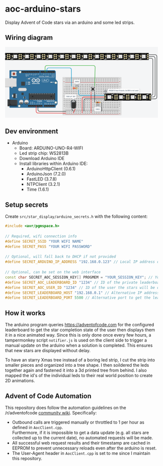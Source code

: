 # aoc-arduino-stars

Display Advent of Code stars via an arduino and some led strips.

## Wiring diagram

![Arduino wiring diagram](wiring_diagram.png)

## Dev environment

- Arduino
  - Board: ARDUINO-UNO-R4-WIFI
  - Led strip chip: WS2813B
  - Download Arduino IDE
  - Install libraries within Arduino IDE:
    - ArduinoHttpClient (0.6.1)
    - ArduinoJson (7.2.0)
    - FastLED (3.7.8)
    - NTPClient (3.2.1)
    - Time (1.6.1)

## Setup secrets

Create `src/star_display/arduino_secrets.h` with the following content:

```cpp
#include <avr/pgmspace.h>

// Required, wifi connection info
#define SECRET_SSID "YOUR WIFI NAME"
#define SECRET_PASS "YOUR WIFI PASSWORD"

// Optional, will fall back to DHCP if not provided
#define SECRET_ARDUINO_IP_ADDRESS "192.168.0.123" // Local IP address of the Arduino

// Optional, can be set on the web interface
const char SECRET_AOC_SESSION_KEY[] PROGMEM = "YOUR_SESSION_KEY"; // Your Advent of Code session key
#define SECRET_AOC_LEADERBOARD_ID "1234" // ID of the private leaderboard the app will query
#define SECRET_AOC_USER_ID "1234" // ID of the user the stars will be queried for
#define SECRET_LEADERBOARD_HOST "192.168.0.1" // Alternative IP address to get the leaderboard json from
#define SECRET_LEADERBOARD_PORT 5500 // Alternative port to get the leaderboard json from
```

## How it works

The arduino program queries <https://adventofcode.com> for the configured leaderboard to get the star completion state of the user then displays them it in a nice animated way. Since this is only done once every few hours, a tampermonkey script `notifier.js` is used on the client side to trigger a manual update on the arduino when a solution is completed. This ensures that new stars are displayed without delay.

To have an starry Xmas tree instead of a boring led strip, I cut the strip into smaller pieces and organized into a tree shape. I then soildered the leds together again and fastened it into a 3d printed tree from behind. I also mapped the id's of the individual leds to their real world position to create 2D animations.

## Advent of Code Automation

This repository does follow the automation guidelines on the /r/adventofcode [community wiki](https://www.reddit.com/r/adventofcode/wiki/faqs/automation). Specifically:

- Outbound calls are triggered manually or throttled to 1 per hour as defined in `AocClient.cpp`.  
  Furthermore, if it is impossible to get a data update (e.g. all stars are collected up to the current date), no automated requests will be made.
- All successful web request results and their timestamp are cached in EEPROM to prevent unnecessary reloads even after the arduino is reset.
- The User-Agent header in `AocClient.cpp` is set to me since I maintain this repository.
